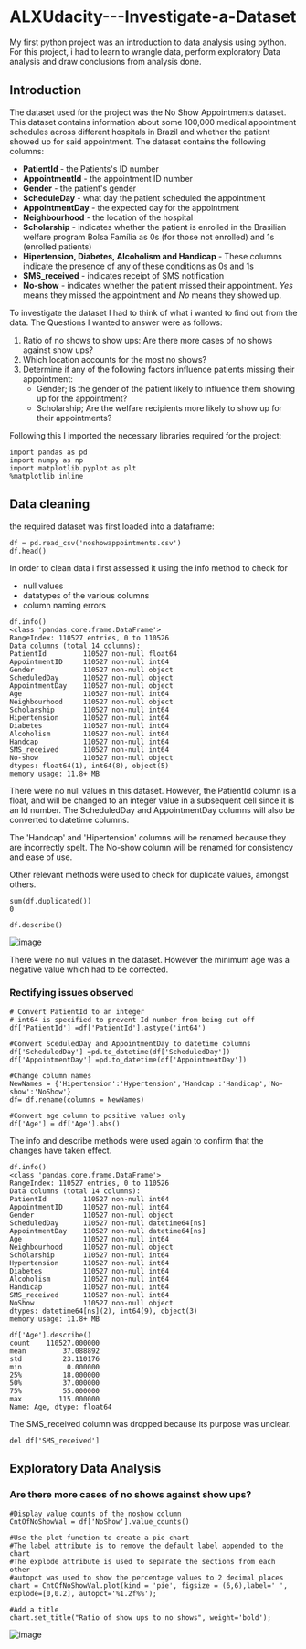 # ALXUdacity---Investigate-a-Dataset
My first python project was an introduction to data analysis using python. 
For this project, i had to learn to wrangle data, perform exploratory Data analysis and draw conclusions from analysis done.

## Introduction
The dataset used for the project was the No Show Appointments dataset. This dataset contains information about some 100,000 medical appointment schedules across different hospitals in Brazil and whether the patient showed up for said appointment. The dataset contains the following columns:
- **PatientId** - the Patients's ID number
- **AppointmentId** - the appointment ID number
- **Gender** - the patient's gender
- **ScheduleDay** - what day the patient scheduled the appointment
- **AppointmentDay** - the expected day for the appointment
- **Neighbourhood** - the location of the hospital
- **Scholarship** - indicates whether the patient is enrolled in the Brasilian welfare program Bolsa Família as 0s (for those not enrolled) and 1s (enrolled patients)
- **Hipertension, Diabetes, Alcoholism and Handicap**  - These columns indicate the presence of any of these conditions as 0s and 1s
- **SMS_received** - indicates receipt of SMS notification
- **No-show** - indicates whether the patient missed their appointment. *Yes* means they missed the appointment and *No* means they showed up.

To investigate the dataset I had to think of what i wanted to find out from the data. The Questions I wanted to answer were as follows:
1. Ratio of no shows to show ups: Are there more cases of no shows against show ups?
2. Which location accounts for the most no shows?
3. Determine if any of the following factors influence patients missing their appointment:
    - Gender; Is the gender of the patient likely to influence them showing up for the appointment?
    - Scholarship; Are the welfare recipients more likely to show up for their appointments?
    
 Following this I imported the necessary libraries required for the project:
 ```
import pandas as pd
import numpy as np
import matplotlib.pyplot as plt
%matplotlib inline
```

## Data cleaning
the required dataset was first loaded into a dataframe:
```
df = pd.read_csv('noshowappointments.csv')
df.head()
```

In order to clean data i first assessed it using the info method to check for
- null values
- datatypes of the various columns
- column naming errors

```
df.info()
<class 'pandas.core.frame.DataFrame'>
RangeIndex: 110527 entries, 0 to 110526
Data columns (total 14 columns):
PatientId         110527 non-null float64
AppointmentID     110527 non-null int64
Gender            110527 non-null object
ScheduledDay      110527 non-null object
AppointmentDay    110527 non-null object
Age               110527 non-null int64
Neighbourhood     110527 non-null object
Scholarship       110527 non-null int64
Hipertension      110527 non-null int64
Diabetes          110527 non-null int64
Alcoholism        110527 non-null int64
Handcap           110527 non-null int64
SMS_received      110527 non-null int64
No-show           110527 non-null object
dtypes: float64(1), int64(8), object(5)
memory usage: 11.8+ MB
```
There were no null values in this dataset. 
However, the PatientId column is a float, and will be changed to an integer value in a subsequent cell since it is an Id number.
The ScheduledDay and AppointmentDay columns will also be converted to datetime columns.

The 'Handcap' and 'Hipertension' columns will be renamed because they are incorrectly spelt. 
The No-show column will be renamed for consistency and ease of use.

Other relevant methods were used to check for duplicate values, amongst others.
```
sum(df.duplicated())
0

df.describe()
```
![image](https://user-images.githubusercontent.com/113180085/201521486-e9bfdc7a-634d-4b0c-82f0-8e54ae032735.png)

There were no null values in the dataset. However the minimum age was a negative value which had to be corrected.

### Rectifying issues observed
```
# Convert PatientId to an integer
# int64 is specified to prevent Id number from being cut off
df['PatientId'] =df['PatientId'].astype('int64')

#Convert SceduledDay and AppointmentDay to datetime columns
df['ScheduledDay'] =pd.to_datetime(df['ScheduledDay'])
df['AppointmentDay'] =pd.to_datetime(df['AppointmentDay'])

#Change column names
NewNames = {'Hipertension':'Hypertension','Handcap':'Handicap','No-show':'NoShow'}
df= df.rename(columns = NewNames)

#Convert age column to positive values only
df['Age'] = df['Age'].abs()
```
The info and describe methods were used again to confirm that the changes have taken effect.

```
df.info()
<class 'pandas.core.frame.DataFrame'>
RangeIndex: 110527 entries, 0 to 110526
Data columns (total 14 columns):
PatientId         110527 non-null int64
AppointmentID     110527 non-null int64
Gender            110527 non-null object
ScheduledDay      110527 non-null datetime64[ns]
AppointmentDay    110527 non-null datetime64[ns]
Age               110527 non-null int64
Neighbourhood     110527 non-null object
Scholarship       110527 non-null int64
Hypertension      110527 non-null int64
Diabetes          110527 non-null int64
Alcoholism        110527 non-null int64
Handicap          110527 non-null int64
SMS_received      110527 non-null int64
NoShow            110527 non-null object
dtypes: datetime64[ns](2), int64(9), object(3)
memory usage: 11.8+ MB

df['Age'].describe()
count    110527.000000
mean         37.088892
std          23.110176
min           0.000000
25%          18.000000
50%          37.000000
75%          55.000000
max         115.000000
Name: Age, dtype: float64
```

The SMS_received column was dropped because its purpose was unclear.
```
del df['SMS_received']
```

## Exploratory Data Analysis

### Are there more cases of no shows against show ups?
```
#Display value counts of the noshow column
CntOfNoShowVal = df['NoShow'].value_counts()

#Use the plot function to create a pie chart
#The label attribute is to remove the default label appended to the chart
#The explode attribute is used to separate the sections from each other
#autopct was used to show the percentage values to 2 decimal places
chart = CntOfNoShowVal.plot(kind = 'pie', figsize = (6,6),label=' ', explode=[0,0.2], autopct='%1.2f%%');

#Add a title
chart.set_title("Ratio of show ups to no shows", weight='bold');
```
![image](https://user-images.githubusercontent.com/113180085/201522142-e7f322ed-4aef-4614-810c-6d821d973182.png)
